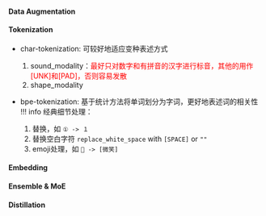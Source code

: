 #### Data Augmentation

#### Tokenization
- char-tokenization: 可较好地适应变种表述方式
<div class="admonition info" style="margin-left: 20px;">
    <!-- <p class="admonition-title"></p> -->
    <ol>
        <li>sound_modality：<span style="color:red;">最好只对数字和有拼音的汉字进行标音，其他的用作[UNK]和[PAD]，否则容易发散</span></li>
        <li>shape_modality</li>
    </ol>
    
</div>  

- bpe-tokenization: 基于统计方法将单词划分为字词，更好地表述词的相关性
!!! info
    经典细节处理：

    1. 替换，如 `① -> １`
    2. 替换空白字符 `replace_white_space` with `[SPACE]` or `""`
    3. emoji处理，如 `🙂 -> [微笑]`


#### Embedding

#### Ensemble & MoE

#### Distillation